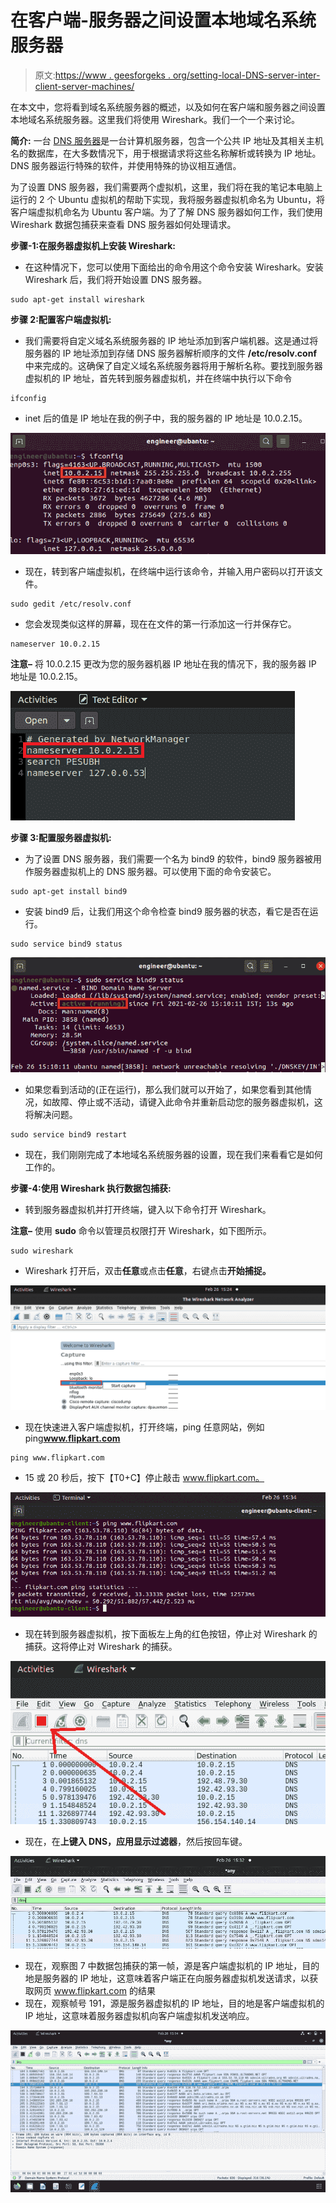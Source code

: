 # 在客户端-服务器之间设置本地域名系统服务器

> 原文:[https://www . geesforgeks . org/setting-local-DNS-server-inter-client-server-machines/](https://www.geeksforgeeks.org/setting-up-local-dns-server-between-client-server-machines/)

在本文中，您将看到域名系统服务器的概述，以及如何在客户端和服务器之间设置本地域名系统服务器。这里我们将使用 Wireshark。我们一个一个来讨论。

**简介:**
一台 [DNS 服务器](https://www.geeksforgeeks.org/domain-name-system-dns-in-application-layer/)是一台计算机服务器，包含一个公共 IP 地址及其相关主机名的数据库，在大多数情况下，用于根据请求将这些名称解析或转换为 IP 地址。DNS 服务器运行特殊的软件，并使用特殊的协议相互通信。

为了设置 DNS 服务器，我们需要两个虚拟机，这里，我们将在我的笔记本电脑上运行的 2 个 Ubuntu 虚拟机的帮助下实现，我将服务器虚拟机命名为 Ubuntu，将客户端虚拟机命名为 Ubuntu 客户端。为了了解 DNS 服务器如何工作，我们使用 Wireshark 数据包捕获来查看 DNS 服务器如何处理请求。

**步骤-1:在服务器虚拟机上安装 Wireshark:**

*   在这种情况下，您可以使用下面给出的命令用这个命令安装 Wireshark。安装 Wireshark 后，我们将开始设置 DNS 服务器。

```
sudo apt-get install wireshark
```

**步骤 2:配置客户端虚拟机:**

*   我们需要将自定义域名系统服务器的 IP 地址添加到客户端机器。这是通过将服务器的 IP 地址添加到存储 DNS 服务器解析顺序的文件 **/etc/resolv.conf** 中来完成的。这确保了自定义域名系统服务器将用于解析名称。要找到服务器虚拟机的 IP 地址，首先转到服务器虚拟机，并在终端中执行以下命令

```
ifconfig
```

*   inet 后的值是 IP 地址在我的例子中，我的服务器的 IP 地址是 10.0.2.15。

![](img/37d9101713c239d52b9b46148e9a685c.png)

*   现在，转到客户端虚拟机，在终端中运行该命令，并输入用户密码以打开该文件。

```
sudo gedit /etc/resolv.conf
```

*   您会发现类似这样的屏幕，现在在文件的第一行添加这一行并保存它。

```
nameserver 10.0.2.15
```

**注意–**
将 10.0.2.15 更改为您的服务器机器 IP 地址在我的情况下，我的服务器 IP 地址是 10.0.2.15。

![](img/1c0a5bacf9fd35bcbbc1c552036d6a2e.png)

**步骤 3:配置服务器虚拟机:**

*   为了设置 DNS 服务器，我们需要一个名为 bind9 的软件，bind9 服务器被用作服务器虚拟机上的 DNS 服务器。可以使用下面的命令安装它。

```
sudo apt-get install bind9
```

*   安装 bind9 后，让我们用这个命令检查 bind9 服务器的状态，看它是否在运行。

```
sudo service bind9 status
```

![](img/d3be9c1c0de1066585272bb7998ad855.png)

*   如果您看到活动的(正在运行)，那么我们就可以开始了，如果您看到其他情况，如故障、停止或不活动，请键入此命令并重新启动您的服务器虚拟机，这将解决问题。

```
sudo service bind9 restart
```

*   现在，我们刚刚完成了本地域名系统服务器的设置，现在我们来看看它是如何工作的。

**步骤-4:使用 Wireshark 执行数据包捕获:**

*   转到服务器虚拟机并打开终端，键入以下命令打开 Wireshark。

**注意–**
使用 **sudo** 命令以管理员权限打开 Wireshark，如下图所示。

```
sudo wireshark
```

*   Wireshark 打开后，双击**任意**或点击**任意**，右键点击**开始捕捉。**

![](img/b678183f8af3d7e322336ce160419a86.png)

*   现在快速进入客户端虚拟机，打开终端，ping 任意网站，例如 ping**www.flipkart.com**

```
ping www.flipkart.com
```

*   15 或 20 秒后，按下【T0+C】停止敲击 www.flipkart.com。

![](img/99bf2d1a62c269f604483c9b417cb9ec.png)

*   现在转到服务器虚拟机，按下面板左上角的红色按钮，停止对 Wireshark 的捕获。这将停止对 Wireshark 的捕获。

![](img/d8534dec96297bb3e7dc5e29da00598a.png)

*   现在，在**上键入 DNS，应用显示过滤器**，然后按回车键。

![](img/111801da87a371087a520f39d32c3f8a.png)

*   现在，观察图 7 中数据包捕获的第一帧，源是客户端虚拟机的 IP 地址，目的地是服务器的 IP 地址，这意味着客户端正在向服务器虚拟机发送请求，以获取网页 www.flipkart.com 的结果
*   现在，观察帧号 191，源是服务器虚拟机的 IP 地址，目的地是客户端虚拟机的 IP 地址，这意味着服务器虚拟机向客户端虚拟机发送响应。

![](img/a2bbf659c8f1fe2d8d6419e1c41b6f9f.png)